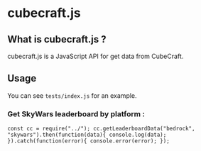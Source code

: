 # cubecraft.js
## What is cubecraft.js ?
cubecraft.js is a JavaScript API for get data from CubeCraft.

## Usage
You can see `tests/index.js` for an example.
### Get SkyWars leaderboard by platform :
`const cc = require("../");
cc.getLeaderboardData("bedrock", "skywars").then(function(data){
	console.log(data);
}).catch(function(error){
	console.error(error);
});`